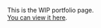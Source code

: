 This is the WIP portfolio page.<br>
<a href="https://mchlol.github.io/portfolio-old/">You can view it here</a>.
